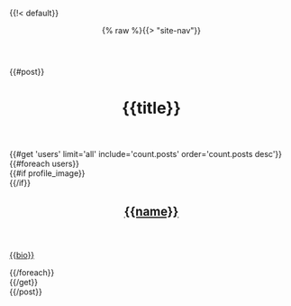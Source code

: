 {{!< default}}
<header class="site-header outer">
  <div class="inner">
    {% raw %}{{> "site-nav"}}
  </div>
</header>
{{#post}}
<main id="site-main" class="site-main outer" role="main">
  <div class="inner">
    <header class="post-full-header">
      <h1 class="post-full-title">{{title}}</h1>
    </header>
    {{#get 'users' limit='all' include='count.posts' order='count.posts desc'}}
      <div class="post-feed">
        {{#foreach users}}
          <article class="post-card {{#unless profile_image}} no-image{{/unless}}">
            {{#if profile_image}}
              <a class="post-card-image-link" href="">
                <div class="post-card-image" style="background-image: url({{profile_image}})"></div>
              </a>
            {{/if}}
            <div class="post-card-content">
              <a class="post-card-content-link" href="{% raw %}{{url}}">
                <header class="post-card-header">
                  <h2 class="post-card-title">{{name}}</h2>
                </header>
                <section class="post-card-excerpt">
                  <p>{{bio}}</p>
                </section>
              </a>
            </div>
          </article>
        {{/foreach}}
      </div>
    {{/get}}
  </div>
</main>
{{/post}}